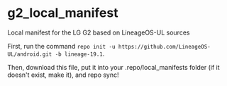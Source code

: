 g2_local_manifest
=================

Local manifest for the LG G2 based on LineageOS-UL sources

First, run the command `repo init -u https://github.com/LineageOS-UL/android.git -b lineage-19.1`.

Then, download this file, put it into your .repo/local_manifests folder (if it doesn't exist, make it), and repo sync!
